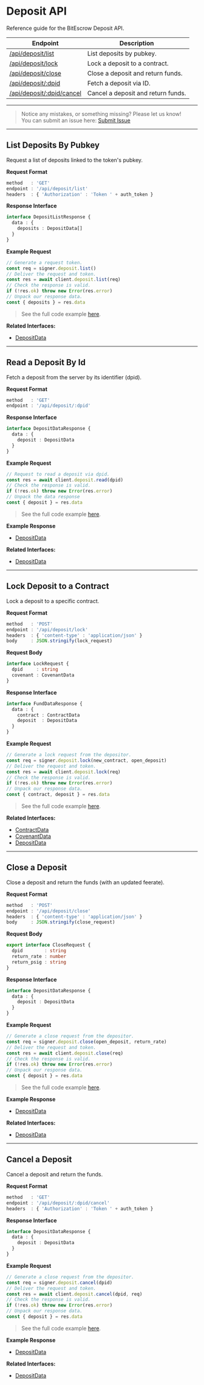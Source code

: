 # Deposit API

Reference guide for the BitEscrow Deposit API.

| Endpoint | Description |
|----------|-------------|
| [/api/deposit/list](#list-deposits-by-pubkey)    | List deposits by pubkey.           |
| [/api/deposit/lock](#lock-deposit-to-a-contract) | Lock a deposit to a contract.      |
| [/api/deposit/close](#close-a-deposit)           | Close a deposit and return funds.  |
| [/api/deposit/:dpid](#read-a-deposit-by-id)      | Fetch a deposit via ID.            |
| [/api/deposit/:dpid/cancel](#cancel-a-deposit)   | Cancel a deposit and return funds. |

---
> Notice any mistakes, or something missing? Please let us know!  
> You can submit an issue here: [Submit Issue](https://github.com/BitEscrow/escrow-core/issues/new/choose)

---

## List Deposits By Pubkey

Request a list of deposits linked to the token's pubkey.

**Request Format**

```ts
method   : 'GET'
endpoint : '/api/deposit/list'
headers  : { 'Authorization' : 'Token ' + auth_token }
```

**Response Interface**

```ts
interface DepositListResponse {
  data : {
    deposits : DepositData[]
  }
}
```

**Example Request**

```ts
// Generate a request token.
const req = signer.deposit.list()
// Deliver the request and token.
const res = await client.deposit.list(req)
// Check the response is valid.
if (!res.ok) throw new Error(res.error)
// Unpack our response data.
const { deposits } = res.data
```

> See the full code example [here](https://github.com/BitEscrow/escrow-core/tree/master/demo/api/deposit/list.ts).

**Related Interfaces:**

- [DepositData](../data/deposit.md#deposit-data)

---

## Read a Deposit By Id

Fetch a deposit from the server by its identifier (dpid).

**Request Format**

```ts
method   : 'GET'
endpoint : '/api/deposit/:dpid'
```

**Response Interface**

```ts
interface DepositDataResponse {
  data : {
    deposit : DepositData
  }
}
```

**Example Request**

```ts
// Request to read a deposit via dpid.
const res = await client.deposit.read(dpid)
// Check the response is valid.
if (!res.ok) throw new Error(res.error)
// Unpack the data response
const { deposit } = res.data
```

> See the full code example [here](https://github.com/BitEscrow/escrow-core/tree/master/demo/api/deposit/read.ts).

**Example Response**

- [DepositData](../examples/depositdata.md)

**Related Interfaces:**

- [DepositData](../data/deposit.md#deposit-data)

---

## Lock Deposit to a Contract

Lock a deposit to a specific contract.

**Request Format**

```ts
method   : 'POST'
endpoint : '/api/deposit/lock'
headers  : { 'content-type' : 'application/json' }
body     : JSON.stringify(lock_request)
```

**Request Body**

```ts
interface LockRequest {
  dpid     : string
  covenant : CovenantData
}
```

**Response Interface**

```ts
interface FundDataResponse {
  data : {
    contract : ContractData
    deposit  : DepositData
  }
}
```

**Example Request**

```ts
// Generate a lock request from the depositor.
const req = signer.deposit.lock(new_contract, open_deposit)
// Deliver the request and token.
const res = await client.deposit.lock(req)
// Check the response is valid.
if (!res.ok) throw new Error(res.error)
// Unpack our response data.
const { contract, deposit } = res.data
```

> See the full code example [here](https://github.com/BitEscrow/escrow-core/tree/master/demo/api/deposit/lock.ts).

**Related Interfaces:**

- [ContractData](../data/contract.md#contract-data)
- [CovenantData](../data/deposit.md#covenant-data)
- [DepositData](../data/deposit.md#deposit-data)

---

## Close a Deposit

Close a deposit and return the funds (with an updated feerate).

**Request Format**

```ts
method   : 'POST'
endpoint : '/api/deposit/close'
headers  : { 'content-type' : 'application/json' }
body     : JSON.stringify(close_request)
```

**Request Body**

```ts
export interface CloseRequest {
  dpid        : string
  return_rate : number
  return_psig : string
}
```

**Response Interface**

```ts
interface DepositDataResponse {
  data : {
    deposit : DepositData
  }
}
```

**Example Request**

```ts
// Generate a close request from the depositor.
const req = signer.deposit.close(open_deposit, return_rate)
// Deliver the request and token.
const res = await client.deposit.close(req)
// Check the response is valid.
if (!res.ok) throw new Error(res.error)
// Unpack our response data.
const { deposit } = res.data
```

> See the full code example [here](https://github.com/BitEscrow/escrow-core/tree/master/demo/api/deposit/close.ts).

**Example Response**

- [DepositData](../examples/depositdata.md)

**Related Interfaces:**

- [DepositData](../data/deposit.md#deposit-data)

---

## Cancel a Deposit

Cancel a deposit and return the funds.

**Request Format**

```ts
method   : 'GET'
endpoint : '/api/deposit/:dpid/cancel'
headers  : { 'Authorization' : 'Token ' + auth_token }
```

**Response Interface**

```ts
interface DepositDataResponse {
  data : {
    deposit : DepositData
  }
}
```

**Example Request**

```ts
// Generate a close request from the depositor.
const req = signer.deposit.cancel(dpid)
// Deliver the request and token.
const res = await client.deposit.cancel(dpid, req)
// Check the response is valid.
if (!res.ok) throw new Error(res.error)
// Unpack our response data.
const { deposit } = res.data
```

> See the full code example [here](https://github.com/BitEscrow/escrow-core/tree/master/demo/api/deposit/cancel.ts).

**Example Response**

- [DepositData](../examples/deposit-data.md)

**Related Interfaces:**

- [DepositData](../data/deposit.md#deposit-data)
